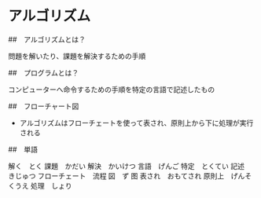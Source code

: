 # アルゴリズム

##　アルゴリズムとは？

問題を解いたり、課題を解決するための手順

##　プログラムとは？

コンピューターへ命令するための手順を特定の言語で記述したもの

##　フローチャート図

* アルゴリズムはフローチェートを使って表され、原則上から下に処理が実行される

##　単語

解く　とく
課題　かだい
解決　かいけつ
言語　げんご
特定　とくてい
記述　きじゅつ
フローチェート　流程
図　ず  图
表され　おもてされ
原則上　げんそくうえ
処理　しょり